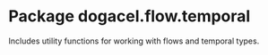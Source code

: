 # Package dogacel.flow.temporal

Includes utility functions for working with flows and temporal types.
